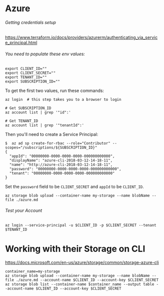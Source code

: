 # Azure

###### Getting credentials setup

https://www.terraform.io/docs/providers/azurerm/authenticating_via_service_principal.html

###### You need to populate these env values:
```
export CLIENT_ID=""
export CLIENT_SECRET=""
export TENANT_ID=""
export SUBSCRIPTION_ID=""
```

To get the first two values, run these commands:
```
az login  # this step takes you to a browser to login

# Get SUBSCRIPTION_ID
az account list | grep '"id":'

# Get TENANT_ID
az account list | grep '"tenantId":'
```


Then you'll need to create a Service Principal:
```
$  az ad sp create-for-rbac --role="Contributor" --scopes="/subscriptions/${SUBSCRIPTION_ID}"
{
  "appId": "00000000-0000-0000-0000-000000000000",
  "displayName": "azure-cli-2018-03-12-14-18-11",
  "name": "http://azure-cli-2018-03-12-14-18-11",
  "password": "00000000-0000-0000-0000-000000000000",
  "tenant": "00000000-0000-0000-0000-000000000000"
}
```

Set the `password` field to be `CLIENT_SECRET` and `appId` to be `CLIENT_ID`.

```
az storage blob upload --container-name my-storage --name blobName --file ./azure.md
```


###### Test your Account
```
az login --service-principal -u $CLIENT_ID -p $CLIENT_SECRET --tenant $TENANT_ID
```



# Working with their Storage on CLI

https://docs.microsoft.com/en-us/azure/storage/common/storage-azure-cli

```
container_name=my-storage
az storage blob upload --container-name my-storage --name blobName --file ./azure.md --account-name $CLIENT_ID --account-key $CLIENT_SECRET
az storage blob list --container-name $container_name --output table --account-name $CLIENT_ID --account-key $CLIENT_SECRET
```


